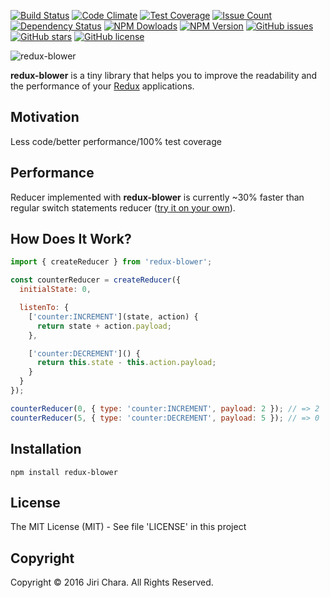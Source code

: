 [![Build Status](https://travis-ci.org/JiriChara/redux-blower.svg?branch=master)](https://travis-ci.org/JiriChara/redux-blower)
[![Code Climate](https://codeclimate.com/github/JiriChara/redux-blower/badges/gpa.svg)](https://codeclimate.com/github/JiriChara/redux-blower)
[![Test Coverage](https://codeclimate.com/github/JiriChara/redux-blower/badges/coverage.svg)](https://codeclimate.com/github/JiriChara/redux-blower/coverage)
[![Issue Count](https://codeclimate.com/github/JiriChara/redux-blower/badges/issue_count.svg)](https://codeclimate.com/github/JiriChara/redux-blower)
[![Dependency Status](https://gemnasium.com/badges/github.com/JiriChara/redux-blower.svg)](https://gemnasium.com/github.com/JiriChara/redux-blower)
[![NPM Dowloads](https://img.shields.io/npm/dm/redux-blower.svg)](https://www.npmjs.com/package/redux-blower)
[![NPM Version](https://img.shields.io/npm/v/redux-blower.svg)](https://www.npmjs.com/package/redux-blower)
[![GitHub issues](https://img.shields.io/github/issues/JiriChara/redux-blower.svg)](https://github.com/JiriChara/redux-blower/issues)
[![GitHub stars](https://img.shields.io/github/stars/JiriChara/redux-blower.svg)](https://github.com/JiriChara/redux-blower/stargazers)
[![GitHub license](https://img.shields.io/badge/license-MIT-blue.svg)](https://raw.githubusercontent.com/JiriChara/redux-blower/master/LICENSE)

![redux-blower](https://raw.github.com/JiriChara/redux-blower/master/images/blower.jpg)

**redux-blower** is a tiny library that helps you to improve the readability and the performance of your [Redux](https://github.com/reactjs/redux) applications.

## Motivation

Less code/better performance/100% test coverage

## Performance

Reducer implemented with **redux-blower** is currently ~30% faster than regular switch statements reducer ([try it on your own](https://github.com/JiriChara/redux-blower/blob/master/benchmark/benchmark.js)).

## How Does It Work?

```javascript
import { createReducer } from 'redux-blower';

const counterReducer = createReducer({
  initialState: 0,

  listenTo: {
    ['counter:INCREMENT'](state, action) {
      return state + action.payload;
    },

    ['counter:DECREMENT']() {
      return this.state - this.action.payload;
    }
  }
});

counterReducer(0, { type: 'counter:INCREMENT', payload: 2 }); // => 2
counterReducer(5, { type: 'counter:DECREMENT', payload: 5 }); // => 0
```

## Installation

```
npm install redux-blower
```

## License
The MIT License (MIT) - See file 'LICENSE' in this project

## Copyright
Copyright © 2016 Jiri Chara. All Rights Reserved.
